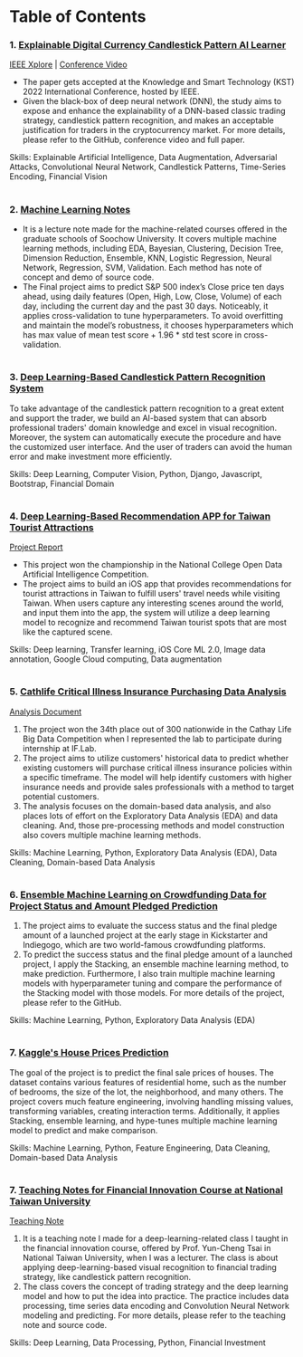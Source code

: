 # Table of Contents
### 1. [Explainable Digital Currency Candlestick Pattern AI Learner](https://github.com/pecu/FinancialVision/tree/master/Explainable%20Digital%20Currency%20Candlestick%20Pattern%20AI%20Learner)   
[IEEE Xplore](https://ieeexplore.ieee.org/document/9727231?fbclid=IwAR3doeRuCKiY19_yQbSFqeiKBnurg4n1eK9tPEETEpiCXp2kolE1hYB-I7M) | [Conference Video](https://drive.google.com/file/d/1ii87CH1jMoPjkiLWGv_j_yqF9VJhzKVX/view)  
- The paper gets accepted at the Knowledge and Smart Technology (KST) 2022 International Conference, hosted by IEEE.
- Given the black-box of deep neural network (DNN), the study aims to expose and enhance the explainability of a DNN-based classic trading strategy, candlestick pattern recognition, and makes an acceptable justification for traders in the cryptocurrency market. For more details, please refer to the GitHub, conference video and full paper.
  
Skills: Explainable Artificial Intelligence, Data Augmentation, Adversarial Attacks, Convolutional Neural Network, Candlestick Patterns, Time-Series Encoding, Financial Vision
#
### 2. [Machine Learning Notes](https://github.com/albert0796/MachineLearning/tree/master/ClassHangout)
- It is a lecture note made for the machine-related courses offered in the graduate schools of Soochow University. It covers multiple machine learning methods, including EDA, Bayesian, Clustering, Decision Tree, Dimension Reduction, Ensemble, KNN, Logistic Regression, Neural Network, Regression, SVM, Validation. Each method has note of concept and demo of source code.
- The Final project aims to predict S&P 500 index’s Close price ten days ahead, using daily features (Open, High, Low, Close, Volume) of each day, including the current day and the past 30 days. Noticeably, it applies cross-validation to tune hyperparameters. To avoid overfitting and maintain the model’s robustness, it chooses hyperparameters which has max value of mean test score + 1.96 * std test score in cross-validation.
#  
### 3. [Deep Learning-Based Candlestick Pattern Recognition System](https://github.com/albert0796/MachineLearning/tree/master/Pattern%20Hunter)
To take advantage of the candlestick pattern recognition to a great extent and support the trader, we build an AI-based system that can absorb professional traders' domain knowledge and excel in visual recognition. Moreover, the system can automatically execute the procedure and have the customized user interface. And the user of traders can avoid the human error and make investment more efficiently.  
  
Skills: Deep Learning, Computer Vision, Python, Django, Javascript, Bootstrap, Financial Domain
#  
### 4. [Deep Learning-Based Recommendation APP for Taiwan Tourist Attractions](https://github.com/albert0796/MachineLearning/tree/master/Project_TaiwanDeepTravel)
[Project Report](https://github.com/albert0796/MachineLearning/blob/master/Project_TaiwanDeepTravel/README.md)
- This project won the championship in the National College Open Data Artificial Intelligence Competition.
- The project aims to build an iOS app that provides recommendations for tourist attractions in Taiwan to fulfill users' travel needs while visiting Taiwan. When users capture any interesting scenes around the world, and input them into the app, the system will utilize a deep learning model to recognize and recommend Taiwan tourist spots that are most like the captured scene.

Skills: Deep learning, Transfer learning, iOS Core ML 2.0, Image data annotation, Google Cloud computing, Data augmentation
#  
### 5. [Cathlife Critical Illness Insurance Purchasing Data Analysis](https://github.com/albert0796/MachineLearning/tree/master/Competition_Cathlife)
[Analysis Document](https://github.com/albert0796/MachineLearning/blob/master/Competition_Cathlife/report/Cathlife%20Critical%20Illness%20Insurance%20Purchasing%20Data%20Analysis.pdf)
1. The project won the 34th place out of 300 nationwide in the Cathay Life Big Data Competition when I represented the lab to participate during internship at IF.Lab.
2. The project aims to utilize customers' historical data to predict whether existing customers will purchase critical illness insurance policies within a specific timeframe. The model will help identify customers with higher insurance needs and provide sales professionals with a method to target potential customers.
3. The analysis focuses on the domain-based data analysis, and also places lots of effort on the Exploratory Data Analysis (EDA) and data cleaning. And, those pre-processing methods and model construction also covers multiple machine learning methods.

Skills: Machine Learning, Python, Exploratory Data Analysis (EDA), Data Cleaning, Domain-based Data Analysis
#  
### 6. [Ensemble Machine Learning on Crowdfunding Data for Project Status and Amount Pledged Prediction](https://github.com/albert0796/MachineLearning/tree/master/Paper_CrowdFunding)
1. The project aims to evaluate the success status and the final pledge amount of a launched project at the early stage in Kickstarter and Indiegogo, which are two world-famous crowdfunding platforms.
2. To predict the success status and the final pledge amount of a launched project, I apply the Stacking, an ensemble machine learning method, to make prediction. Furthermore, I also train multiple machine learning models with hyperparameter tuning and compare the performance of the Stacking model with those models. For more details of the project, please refer to the GitHub.

Skills: Machine Learning, Python, Exploratory Data Analysis (EDA)
#  
### 7. [Kaggle's House Prices Prediction](https://github.com/albert0796/MachineLearning/tree/master/Kaggle's%20House%20Price%20Prediction)
The goal of the project is to predict the final sale prices of houses. The dataset contains various features of residential home, such as the number of bedrooms, the size of the lot, the neighborhood, and many others. The project covers much feature engineering, involving handling missing values, transforming variables, creating interaction terms. Additionally, it applies Stacking, ensemble learning, and hype-tunes multiple machine learning model to predict and make comparison.  
  
Skills: Machine Learning, Python, Feature Engineering, Data Cleaning, Domain-based Data Analysis
#  
### 7. [Teaching Notes for Financial Innovation Course at National Taiwan University](https://github.com/albert0796/MachineLearning/tree/master/Financial%20Innovation%20Teaching%20Notes)
[Teaching Note](https://github.com/albert0796/MachineLearning/blob/master/Financial%20Innovation%20Teaching%20Notes/TeachingNote.md)
1. It is a teaching note I made for a deep-learning-related class I taught in the financial innovation course, offered by Prof. Yun-Cheng Tsai in National Taiwan University, when I was a lecturer. The class is about applying deep-learning-based visual recognition to financial trading strategy, like candlestick pattern recognition.
2. The class covers the concept of trading strategy and the deep learning model and how to put the idea into practice. The practice includes data processing, time series data encoding and Convolution Neural Network modeling and predicting. For more details, please refer to the teaching note and source code.
  
Skills: Deep Learning, Data Processing, Python, Financial Investment
